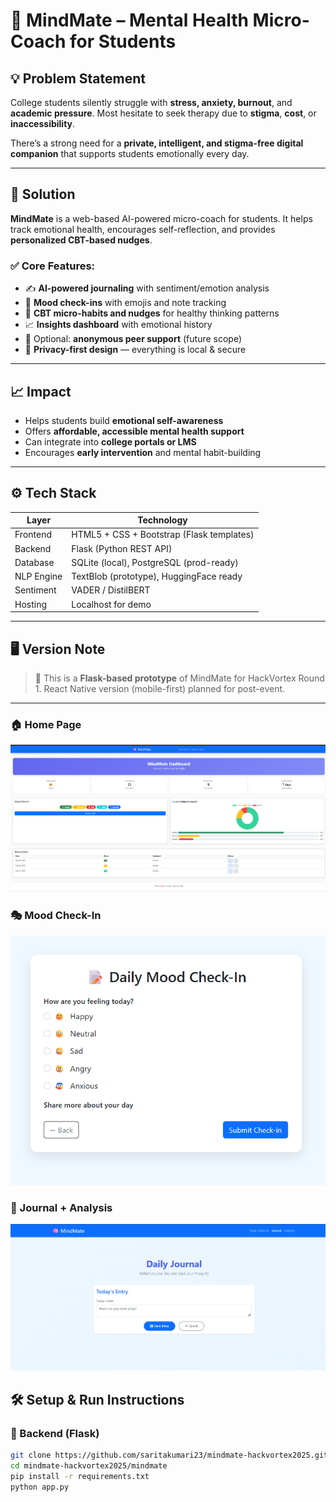 # 🧠 MindMate – Mental Health Micro-Coach for Students

## 💡 Problem Statement

College students silently struggle with **stress, anxiety, burnout**, and **academic pressure**. Most hesitate to seek therapy due to **stigma**, **cost**, or **inaccessibility**.

There’s a strong need for a **private, intelligent, and stigma-free digital companion** that supports students emotionally every day.

---

## 🚀 Solution

**MindMate** is a web-based AI-powered micro-coach for students. It helps track emotional health, encourages self-reflection, and provides **personalized CBT-based nudges**.

### ✅ Core Features:
- ✍️ **AI-powered journaling** with sentiment/emotion analysis  
- 🌈 **Mood check-ins** with emojis and note tracking  
- 🧠 **CBT micro-habits and nudges** for healthy thinking patterns  
- 📈 **Insights dashboard** with emotional history  
- 🛟 Optional: **anonymous peer support** (future scope)  
- 🔐 **Privacy-first design** — everything is local & secure  

---

## 📈 Impact

- Helps students build **emotional self-awareness**
- Offers **affordable, accessible mental health support**
- Can integrate into **college portals or LMS**
- Encourages **early intervention** and mental habit-building

---

## ⚙️ Tech Stack

| Layer       | Technology                              |
|-------------|------------------------------------------|
| Frontend    | HTML5 + CSS + Bootstrap (Flask templates) |
| Backend     | Flask (Python REST API)                  |
| Database    | SQLite (local), PostgreSQL (prod-ready)  |
| NLP Engine  | TextBlob (prototype), HuggingFace ready  |
| Sentiment   | VADER / DistilBERT                       |
| Hosting     | Localhost for demo                       |

---

## 🖥️ Version Note

> 🧪 This is a **Flask-based prototype** of MindMate for HackVortex Round 1. React Native version (mobile-first) planned for post-event.

---

### 🏠 Home Page  
![Home](Screenshots/Home.png)

### 🎭 Mood Check-In  
![Check-In](Screenshots/Mood-checkin.png)

### 📓 Journal + Analysis  
![Journal](Screenshots/Journal.png)





## 🛠️ Setup & Run Instructions

### 🔧 Backend (Flask)

```bash
git clone https://github.com/saritakumari23/mindmate-hackvortex2025.git
cd mindmate-hackvortex2025/mindmate
pip install -r requirements.txt
python app.py
